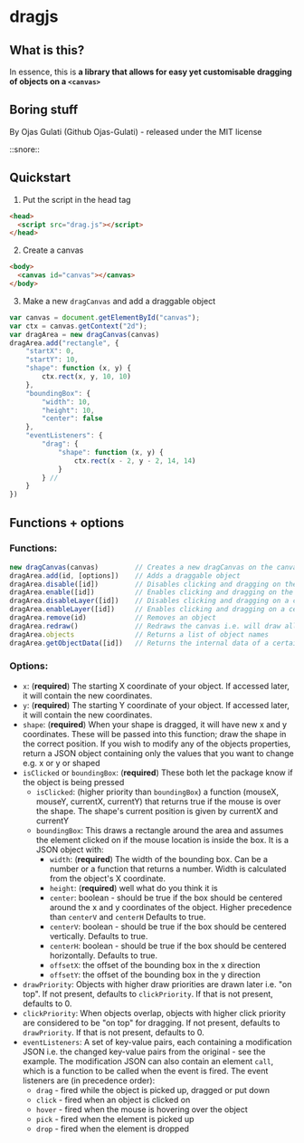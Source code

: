 # dragjs
## What is this?
In essence, this is **a library that allows for easy yet customisable dragging of objects on a `<canvas>`**
## Boring stuff
By Ojas Gulati (Github Ojas-Gulati) - released under the MIT license

::snore::
## Quickstart
  1. Put the script in the head tag
```html
<head>
  <script src="drag.js"></script>
</head>
```
  2. Create a canvas
```html
<body>
  <canvas id="canvas"></canvas>
</body>
``` 
  3. Make a new `dragCanvas` and add a draggable object
```javascript
var canvas = document.getElementById("canvas");
var ctx = canvas.getContext("2d");
var dragArea = new dragCanvas(canvas)
dragArea.add("rectangle", {
    "startX": 0,
    "startY": 10,
    "shape": function (x, y) {
        ctx.rect(x, y, 10, 10)
    },
    "boundingBox": {
        "width": 10,
        "height": 10,
        "center": false
    },
    "eventListeners": {
        "drag": {
            "shape": function (x, y) {
                ctx.rect(x - 2, y - 2, 14, 14)
            }
        } //
    }
})
```
## Functions + options
### Functions:
```javascript
new dragCanvas(canvas)         // Creates a new dragCanvas on the canvas specified.
dragArea.add(id, [options])    // Adds a draggable object
dragArea.disable([id])         // Disables clicking and dragging on the whole canvas or the name specified
dragArea.enable([id])          // Enables clicking and dragging on the whole canvas or the name specified
dragArea.disableLayer([id])    // Disables clicking and dragging on a certain layer if using layeredCanvas
dragArea.enableLayer([id])     // Enables clicking and dragging on a certain layer if using layeredCanvas
dragArea.remove(id)            // Removes an object
dragArea.redraw()              // Redraws the canvas i.e. will draw all objects attached to the dragArea
dragArea.objects               // Returns a list of object names
dragArea.getObjectData([id])   // Returns the internal data of a certain object or otherwise all objects
```

### Options:
* `x`: (**required**) The starting X coordinate of your object. If accessed later, it will contain the new coordinates.
* `y`: (**required**) The starting Y coordinate of your object. If accessed later, it will contain the new coordinates.
* `shape`: (**required**) When your shape is dragged, it will have new x and y coordinates. These will be passed into this function; draw the shape in the correct position. If you wish to modify any of the objects properties, return a JSON object containing only the values that you want to change e.g. x or y or shaped
* `isClicked` or `boundingBox`: (**required**) These both let the package know if the object is being pressed
    * `isClicked`: (higher priority than `boundingBox`) a function (mouseX, mouseY, currentX, currentY) that returns true if the mouse is over the shape. The shape's current position is given by currentX and currentY
    * `boundingBox`: This draws a rectangle around the area and assumes the element clicked on if the mouse location is inside the box. It is a JSON object with:
        * `width`: (**required**) The width of the bounding box. Can be a number or a function that returns a number. Width is calculated from the object's X coordinate.
        * `height`: (**required**) well what do you think it is
        * `center`: boolean - should be true if the box should be centered around the x and y coordinates of the object. Higher precedence than `centerV` and `centerH` Defaults to true.
        * `centerV`: boolean - should be true if the box should be centered vertically. Defaults to true.
        * `centerH`: boolean - should be true if the box should be centered horizontally. Defaults to true.
        * `offsetX`: the offset of the bounding box in the x direction
        * `offsetY`: the offset of the bounding box in the y direction
* `drawPriority`: Objects with higher draw priorities are drawn later i.e. "on top". If not present, defaults to `clickPriority`. If that is not present, defaults to 0.
* `clickPriority`: When objects overlap, objects with higher click priority are considered to be "on top" for dragging.  If not present, defaults to `drawPriority`. If that is not present, defaults to 0.
* `eventListeners`: A set of key-value pairs, each containing a modification JSON i.e. the changed key-value pairs from the original - see the example. The modification JSON can also contain an element `call`, which is a function to be called when the event is fired. The event listeners are (in precedence order):
    * `drag` - fired while the object is picked up, dragged or put down
    * `click` - fired when an object is clicked on
    * `hover` - fired when the mouse is hovering over the object
    * `pick` - fired when the element is picked up
    * `drop` - fired when the element is dropped

